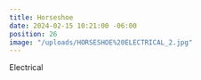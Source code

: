 ```yaml
---
title: Horseshoe
date: 2024-02-15 10:21:00 -06:00
position: 26
image: "/uploads/HORSESHOE%20ELECTRICAL_2.jpg"
---
```


Electrical